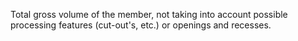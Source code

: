 Total gross volume of the member, not taking into account possible processing features (cut-out's, etc.) or openings and recesses.
